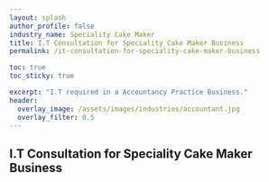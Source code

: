 ```yaml
---
layout: splash 
author_profile: false 
industry_name: Speciality Cake Maker
title: I.T Consultation for Speciality Cake Maker Business
permalink: /it-consultation-for-speciality-cake-maker-business

toc: true
toc_sticky: true

excerpt: "I.T required in a Accountancy Practice Business."
header:
  overlay_image: /assets/images/industries/accountant.jpg
  overlay_filter: 0.5 
---
```


## I.T Consultation for Speciality Cake Maker Business